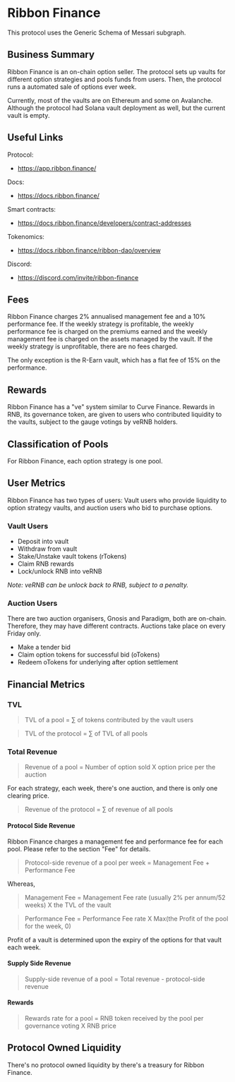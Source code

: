 # Ribbon Finance
This protocol uses the Generic Schema of Messari subgraph.

## Business Summary
Ribbon Finance is an on-chain option seller. The protocol sets up vaults for different option strategies and pools funds from users. Then, the protocol runs a automated sale of options ever week.

Currently, most of the vaults are on Ethereum and some on Avalanche. Although the protocol had Solana vault deployment as well, but the current vault is empty.

## Useful Links

Protocol:
- https://app.ribbon.finance/

Docs:
- https://docs.ribbon.finance/

Smart contracts:
- https://docs.ribbon.finance/developers/contract-addresses

Tokenomics:
- https://docs.ribbon.finance/ribbon-dao/overview

Discord:
- https://discord.com/invite/ribbon-finance

## Fees
Ribbon Finance charges 2% annualised management fee and a 10% performance fee. If the weekly strategy is profitable, the weekly performance fee is charged on the premiums earned and the weekly management fee is charged on the assets managed by the vault. If the weekly strategy is unprofitable, there are no fees charged.

The only exception is the R-Earn vault, which has a flat fee of 15% on the performance.

## Rewards
Ribbon Finance has a "ve" system similar to Curve Finance. Rewards in RNB, its governance token, are given to users who contributed liquidity to the vaults, subject to the gauge votings by veRNB holders.

## Classification of Pools
For Ribbon Finance, each option strategy is one pool.

## User Metrics
Ribbon Finance has two types of users: Vault users who provide liquidity to option strategy vaults, and auction users who bid to purchase options.

### Vault Users
- Deposit into vault
- Withdraw from vault
- Stake/Unstake vault tokens (rTokens) 
- Claim RNB rewards
- Lock/unlock RNB into veRNB

*Note: veRNB can be unlock back to RNB, subject to a penalty.*

### Auction Users
There are two auction organisers, Gnosis and Paradigm, both are on-chain. Therefore, they may have different contracts. Auctions take place on every Friday only.

- Make a tender bid
- Claim option tokens for successful bid (oTokens)
- Redeem oTokens for underlying after option settlement

## Financial Metrics

### TVL

> TVL of a pool = $\sum$ of tokens contributed by the vault users

> TVL of the protocol = $\sum$ of TVL of all pools

### Total Revenue

> Revenue of a pool = Number of option sold X option price per the auction

For each strategy, each week, there's one auction, and there is only one clearing price. 

> Revenue of the protocol = $\sum$ of revenue of all pools

#### Protocol Side Revenue
Ribbon Finance charges a management fee and performance fee for each pool. Please refer to the section "Fee" for details.

> Protocol-side revenue of a pool per week = Management Fee + Performance Fee

Whereas, 

> Management Fee = Management Fee rate (usually 2% per annum/52 weeks) X the TVL of the vault

> Performance Fee = Performance Fee rate X Max(the Profit of the pool for the week, 0)

Profit of a vault is determined upon the expiry of the options for that vault each week.


#### Supply Side Revenue

> Supply-side revenue of a pool = Total revenue - protocol-side revenue


#### Rewards
> Rewards rate for a pool = RNB token received by the pool per governance voting X RNB price


## Protocol Owned Liquidity
There's no protocol owned liquidity by there's a treasury for Ribbon Finance.

